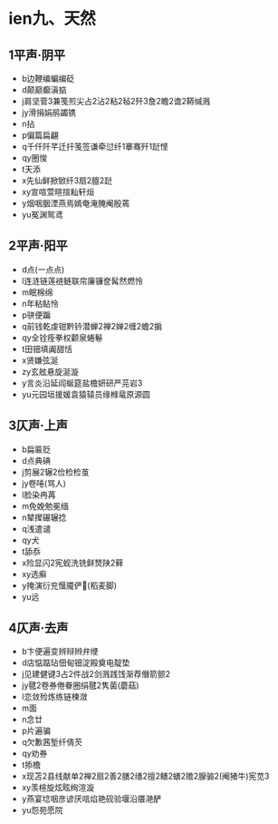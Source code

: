 ﻿# ien九、天然
## 1平声·阴平
- b边鞭编蝙编砭
- d颠巅癫滇掂
- j肩坚菅3兼笺煎尖占2沾2粘2毡2歼3詹2瞻2谵2鞯缄溅
- jy滑捐娟鹃蠲镌
- n拈
- p偏篇扁翩
- q千仟阡芊迁扦笺签谦牵愆纤1搴骞歼1跹悭
- qy圈悛
- t天添
- x先仙鲜掀锨纤3扇2膻2跹
- xy宣喧萱暄揎籼轩烜
- y烟咽胭湮燕焉嫣奄淹腌阉殷蔫
- yu冤渊鸳鸢
## 2平声·阳平
- d点(一点点) 
- l连涟链莲裢鲢联帘廉镰奁髯然燃怜
- m眠棉绵
- n年粘鲇怜
- p骈便蹁
- q前钱乾虔钳黔钤潜蝉2禅2婵2缠2蟾2掮
- qy全铨痊拳权颧泉蜷鬈
- t田钿填阗甜恬
- x贤嫌弦涎
- zy玄舷悬旋涎漩
- y言炎沿延阎蜒筵盐檐妍研严芫岩3
- yu元园垣援媛袁猿辕员缘橼鼋原源圆
## 3仄声·上声
- b扁匾贬
- d点典碘
- j剪展2辗2俭检检茧
- jy卷啳(骂人) 
- l脸染冉苒
- m免娩勉冕缅
- n辇撵碾辗捻
- q浅遣谴
- qy犬
- t舔忝
- x险显闪2宪蚬洗铣鲜燹陕2藓
- xy选癣
- y掩演衍兖愝魇俨𱶂(稻麦脚)
- yu远
## 4仄声·去声
- b卞便遍变辨辩辫弁缏
- d店惦踮玷佃甸钿淀殿奠电靛垫
- j见建健键3占2件战2剑溅践饯渐荐僭箭颤2
- jy毽2卷券倦眷圈绢毽2隽菌(蘑菇)
- l恋敛殓炼练链楝潋
- m面
- n念廿
- p片遍骗
- q欠歉茜堑纤倩芡
- qy劝券
- t掭檐
- x现苫2县线献单2禅2扇2善2膳2缮2擅2鳝2蟮2赡2腺骟2(阉猪牛)宪苋3
- xy羡楦旋炫眩绚渲漩
- y燕宴埝咽彦谚厌唁焰艳砚验堰沿餍滟酽
- yu怨苑愿院